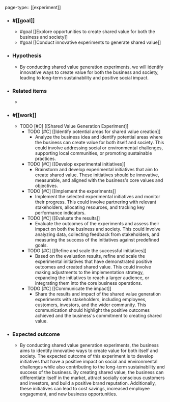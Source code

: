 page-type:: [[experiment]]



  - ### #[[goal]]
    - #goal [[Explore opportunities to create shared value for both the business and society]]
    - #goal [[Conduct innovative experiments to generate shared value]]
  - ### Hypothesis
    - By conducting shared value generation experiments, we will identify innovative ways to create value for both the business and society, leading to long-term sustainability and positive social impact.
  - ### Related items
    - 
  - ### #[[work]]
    - TODO [#C] [[Shared Value Generation Experiment]]
      - TODO [#C] [[Identify potential areas for shared value creation]]
        - Analyze the business idea and identify potential areas where the business can create value for both itself and society. This could involve addressing social or environmental challenges, supporting local communities, or promoting sustainable practices.
      - TODO [#C] [[Develop experimental initiatives]]
        - Brainstorm and develop experimental initiatives that aim to create shared value. These initiatives should be innovative, measurable, and aligned with the business's core values and objectives.
      - TODO [#C] [[Implement the experiments]]
        - Implement the selected experimental initiatives and monitor their progress. This could involve partnering with relevant stakeholders, allocating resources, and tracking key performance indicators.
      - TODO [#C] [[Evaluate the results]]
        - Evaluate the outcomes of the experiments and assess their impact on both the business and society. This could involve analyzing data, collecting feedback from stakeholders, and measuring the success of the initiatives against predefined goals.
      - TODO [#C] [[Refine and scale the successful initiatives]]
        - Based on the evaluation results, refine and scale the experimental initiatives that have demonstrated positive outcomes and created shared value. This could involve making adjustments to the implementation strategy, expanding the initiatives to reach a larger audience, or integrating them into the core business operations.
      - TODO [#C] [[Communicate the impact]]
        - Share the results and impact of the shared value generation experiments with stakeholders, including employees, customers, investors, and the wider community. This communication should highlight the positive outcomes achieved and the business's commitment to creating shared value.
  - ### Expected outcome
    - By conducting shared value generation experiments, the business aims to identify innovative ways to create value for both itself and society. The expected outcome of this experiment is to develop initiatives that have a positive impact on social and environmental challenges while also contributing to the long-term sustainability and success of the business. By creating shared value, the business can differentiate itself in the market, attract socially conscious customers and investors, and build a positive brand reputation. Additionally, these initiatives can lead to cost savings, increased employee engagement, and new business opportunities.











